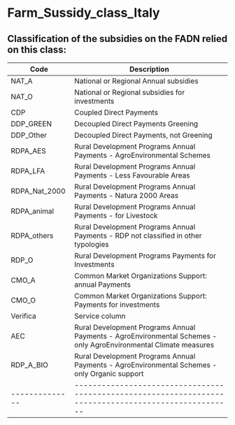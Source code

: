 # Farm_Sussidy_class_Italy
## Classification of the subsidies on the FADN relied on this class:

| Code         | Description                                                                                         |
|--------------|-----------------------------------------------------------------------------------------------------|
| NAT_A        | National or Regional Annual subsidies                                                               |
| NAT_O        | National or Regional subsidies for investments                                                      |
| CDP          | Coupled Direct Payments                                                                             |
| DDP_GREEN    | Decoupled Direct Payments Greening                                                                  |
| DDP_Other    | Decoupled Direct Payments, not Greening                                                             |
| RDPA_AES     | Rural Development Programs Annual Payments - AgroEnvironmental Schemes                              |
| RDPA_LFA     | Rural Development Programs Annual Payments - Less Favourable Areas                                  |
| RDPA_Nat_2000| Rural Development Programs Annual Payments - Natura 2000 Areas                                      |
| RDPA_animal  | Rural Development Programs Annual Payments - for Livestock                                          |
| RDPA_others  | Rural Development Programs Annual Payments - RDP not classified in other typologies                 |
| RDP_O        | Rural Development Programs Payments for Investments                                                 |
| CMO_A        | Common Market Organizations Support: annual Payments                                                |
| CMO_O        | Common Market Organizations Support: Payments for investments                                       |
| Verifica     | Service column                                                                                      |
| AEC          | Rural Development Programs Annual Payments - AgroEnvironmental Schemes - only AgroEnvironmental Climate measures |
| RDP_A_BIO    | Rural Development Programs Annual Payments - AgroEnvironmental Schemes - only Organic support       |
|--------------|-----------------------------------------------------------------------------------------------------|

